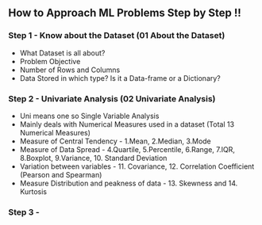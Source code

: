 ## How to Approach ML Problems Step by Step !! 

### Step 1 - Know about the Dataset (01 About the Dataset)
* What Dataset is all about?
* Problem Objective
* Number of Rows and Columns
* Data Stored in which type? Is it a Data-frame or a Dictionary?

### Step 2 - Univariate Analysis (02 Univariate Analysis)
* Uni means one so Single Variable Analysis
* Mainly deals with Numerical Measures used in a dataset (Total 13 Numerical Measures)
* Measure of Central Tendency - 1.Mean, 2.Median, 3.Mode
* Measure of Data Spread - 4.Quartile, 5.Percentile, 6.Range, 7.IQR, 8.Boxplot, 9.Variance, 10. Standard Deviation
* Variation between variables - 11. Covariance, 12. Correlation Coefficient (Pearson and Spearman)
* Measure Distribution and peakness of data - 13. Skewness and 14. Kurtosis

### Step 3 - 
